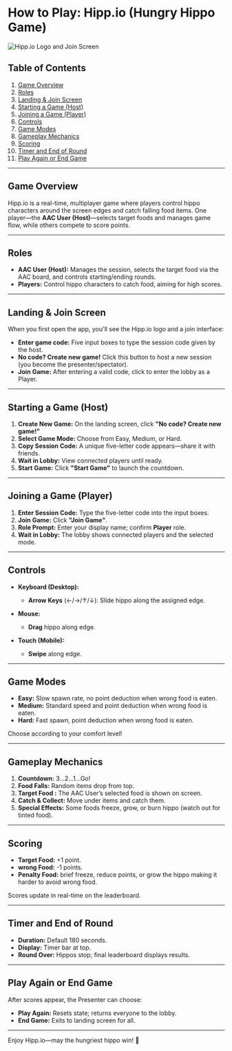 # How to Play: Hipp.io (Hungry Hippo Game)

![Hipp.io Logo and Join Screen](/assets/images/join-screen.png)

## Table of Contents

1. [Game Overview](#game-overview)
2. [Roles](#roles)
3. [Landing & Join Screen](#landing--join-screen)
4. [Starting a Game (Host)](#starting-a-game-host)
5. [Joining a Game (Player)](#joining-a-game-player)
6. [Controls](#controls)
7. [Game Modes](#game-modes)
8. [Gameplay Mechanics](#gameplay-mechanics)
9. [Scoring](#scoring)
10. [Timer and End of Round](#timer-and-end-of-round)
11. [Play Again or End Game](#play-again-or-end-game)


---

## Game Overview

Hipp.io is a real-time, multiplayer game where players control hippo characters around the screen edges and catch falling food items. One player—the **AAC User (Host)**—selects target foods and manages game flow, while others compete to score points.

---

## Roles

* **AAC User (Host):** Manages the session, selects the target food via the AAC board, and controls starting/ending rounds.
* **Players:** Control hippo characters to catch food, aiming for high scores.

---

## Landing & Join Screen

When you first open the app, you'll see the Hipp.io logo and a join interface:

* **Enter game code:** Five input boxes to type the session code given by the host.
* **No code? Create new game!** Click this button to host a new session (you become the presenter/spectator).
* **Join Game:** After entering a valid code, click to enter the lobby as a Player.

---

## Starting a Game (Host)

1. **Create New Game:** On the landing screen, click **"No code? Create new game!"**
2. **Select Game Mode:** Choose from Easy, Medium, or Hard.
3. **Copy Session Code:** A unique five-letter code appears—share it with friends.
4. **Wait in Lobby:** View connected players until ready.
5. **Start Game:** Click **"Start Game"** to launch the countdown.

---

## Joining a Game (Player)

1. **Enter Session Code:** Type the five-letter code into the input boxes.
2. **Join Game:** Click **"Join Game"**.
3. **Role Prompt:** Enter your display name; confirm **Player** role.
4. **Wait in Lobby:** The lobby shows connected players and the selected mode.

---

## Controls

* **Keyboard (Desktop):**

  * **Arrow Keys** (←/→/↑/↓): Slide hippo along the assigned edge.
* **Mouse:**

  * **Drag** hippo along edge.
* **Touch (Mobile):**

  * **Swipe** along edge.

---

## Game Modes

* **Easy:** Slow spawn rate, no point deduction when wrong food is eaten.
* **Medium:** Standard speed and point deduction when wrong food is eaten.
* **Hard:** Fast spawn, point deduction when wrong food is eaten.

Choose according to your comfort level!

---

## Gameplay Mechanics

1. **Countdown:** 3…2…1…Go!
2. **Food Falls:** Random items drop from top.
3. **Target Food :** The AAC User’s selected food is shown on screen.
4. **Catch & Collect:** Move under items and catch them.
5. **Special Effects:** Some foods freeze, grow, or burn hippo (watch out for tinted food).

---

## Scoring

* **Target Food:** +1 point.
* **wrong Food:** -1 points.
* **Penalty Food:** brief freeze, reduce points, or grow the hippo making it harder to avoid wrong food.

Scores update in real-time on the leaderboard.

---

## Timer and End of Round

* **Duration:** Default 180 seconds.
* **Display:** Timer bar at top.
* **Round Over:** Hippos stop; final leaderboard displays results.

---

## Play Again or End Game

After scores appear, the Presenter can choose:

* **Play Again:** Resets state; returns everyone to the lobby.
* **End Game:** Exits to landing screen for all.

---
Enjoy Hipp.io—may the hungriest hippo win! 🎉
